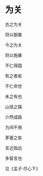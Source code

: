    

# 为关

古之为关

将以御暴

今之为关

将以施暴

不仁得国

有之者矣

不仁命世

未之有也

山径之蹊

介然成路

为间不用

茅塞之矣

言近指远

多智言也

见《孟子·尽心下》